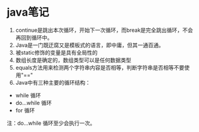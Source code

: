 # java笔记
1. continue是跳出本次循环，开始下一次循环，而break是完全跳出循环，不会再回到循环中。
2. Java是一门既迂腐又是模板式的语言，即中庸，但其一通百通。
3. 被static修饰的变量是具有全局性的
4. 数组长度是确定的，数组类型可以是任何数据类型
5. equals方法用来检测两个字符串内容是否相等，判断字符串是否相等不要使用"=="
6. Java中有三种主要的循环结构：
* while 循环
* do…while 循环
* for 循环

注：do…while 循环至少会执行一次。